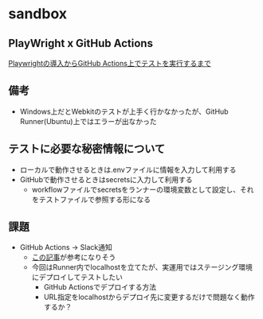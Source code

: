 # sandbox

## PlayWright x GitHub Actions

[Playwrightの導入からGitHub Actions上でテストを実行するまで](https://zenn.dev/keita_hino/articles/d38956a2f1880e)

## 備考

- Windows上だとWebkitのテストが上手く行かなかったが、GitHub Runner(Ubuntu)上ではエラーが出なかった

## テストに必要な秘密情報について

- ローカルで動作させるときは.envファイルに情報を入力して利用する
- GitHubで動作させるときはsecretsに入力して利用する
  - workflowファイルでsecretsをランナーの環境変数として設定し、それをテストファイルで参照する形になる

## 課題

- GitHub Actions → Slack通知
  - [この記事](https://qiita.com/seratch/items/28d09eacada09134c96c)が参考になりそう
  - 今回はRunner内でlocalhostを立てたが、実運用ではステージング環境にデプロイしてテストしたい
    - GitHub Actionsでデプロイする方法
    - URL指定をlocalhostからデプロイ先に変更するだけで問題なく動作するか？

